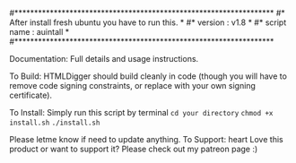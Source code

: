 #******************************************************************
#*                   After  install fresh ubuntu you have to run this.                       *
#*                                   version : v1.8                                                                         *
#*                   script name :  auintall                                                                         *
#******************************************************************

Documentation:
Full details and usage instructions.

To Build:
HTMLDigger should build cleanly in code (though you will have to remove code signing constraints, or replace with your own signing certificate).

To Install:
Simply run this script by terminal
`cd your directory`
`chmod +x install.sh`
`./install.sh`

Please letme know if need to update anything.
To Support:
heart  Love this product or want to support it? Please check out my patreon page :)